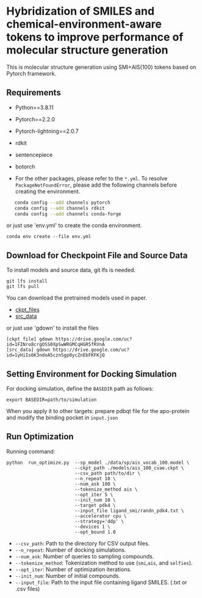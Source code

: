 Hybridization of SMILES and chemical-environment-aware tokens to improve performance of molecular structure generation
===
This is molecular structure generation using SMI+AIS(100) tokens based on Pytorch framework.

## Requirements
 * Python==3.8.11
 * Pytorch==2.2.0
 * Pytorch-lightning==2.0.7
 * rdkit
 * sentencepiece
 * botorch

 * For the other packages, please refer to the `*.yml`. To resolve  `PackageNotFoundError`, please add the following channels before creating the environment. 
 ```bash
    conda config --add channels pytorch
    conda config --add channels rdkit
    conda config --add channels conda-forge
 ```
or just use 'env.yml' to create the conda environment.
```
conda env create --file env.yml
```

## Download for Checkpoint File and Source Data
To install models and source data, git lfs is needed.
```
git lfs install
git lfs pull
```

You can download the pretrained models used in paper. 
   - [ckpt_files<sub>](https://docs.google.com/uc?export=download&id=1FINro8crgOSS0XpSwWRGMCqHGR5fRVnA) 
   - [src_data<sub>](https://docs.google.com/uc?export=download&id=1yHiIs6K3ndoA5cznSgp0ycZnEbFKFKjQ)

or just use 'gdown' to install the files
```
[ckpt file] gdown https://drive.google.com/uc?id=1FINro8crgOSS0XpSwWRGMCqHGR5fRVnA
[src_data] gdown https://drive.google.com/uc?id=1yHiIs6K3ndoA5cznSgp0ycZnEbFKFKjQ
```
 
## Setting Environment for Docking Simulation
For docking simulation, define the `BASEDIR` path as follows:
```
export BASEDIR=path/to/simulation
```
When you apply it to other targets:
prepare pdbqt file for the apo-protein and modify the binding pocket in `input.json`

## Run Optimization
Running command:
```
python  run_optimize.py  --sp_model ./data/sp/ais_vocab_100.model \
                         --ckpt_path ./models/ais_100_cvae.ckpt \
                         --csv_path path/to/dir \
                         --n_repeat 10 \
                         --num_ask 100 \
                         --tokenize_method ais \
                         --opt_iter 5 \
                         --init_num 10 \
                         --target pdk4 \
                         --input_file ligand_smi/randn_pdk4.txt \
                         --accelerator cpu \
                         --strategy='ddp' \
                         --devices 1 \
                         --opt_bound 1.0
```
- `--csv_path`: Path to the directory for CSV output files.
- `--n_repeat`: Number of docking simulations.
- `--num_ask`: Number of queries to sampling compounds.
- `--tokenize_method`: Tokenization method to use (`smi`,`ais`, and `selfies`).
- `--opt_iter`: Number of optimization iterations.
- `--init_num`: Number of initial compounds.
- `--input_file`: Path to the input file containing ligand SMILES. (.txt or .csv files)
